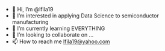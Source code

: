 - 👋 Hi, I’m @lfila19
- 👀 I’m interested in applying Data Science to semiconductor manufacturing
- 🌱 I’m currently learning EVERYTHING
- 💞️ I’m looking to collaborate on ...
- 📫 How to reach me lfila19@yahoo.com

<!---
lfila19/lfila19 is a ✨ special ✨ repository because its `README.md` (this file) appears on your GitHub profile.
You can click the Preview link to take a look at your changes.
--->

